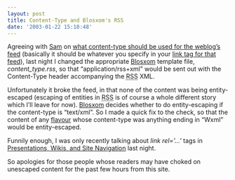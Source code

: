 ```yaml
---
layout: post
title: Content-Type and Blosxom's RSS
date: '2003-01-22 15:10:48'
---
```



Agreeing with [Sam](http://www.intertwingly.net/) on [what content-type should be used for the weblog’s feed](http://www.intertwingly.net/blog/1142.html) (basically it should be whatever you specify in your [link tag for that feed](http://diveintomark.org/archives/2002/05/30/rss_autodiscovery.html)), last night I changed the appropriate [Blosxom](http://www.raelity.org/apps/blosxom) template file, *content_type.rss*, so that “application/rss+xml” would be sent out with the Content-Type header accompanying the <acronym title="Rich Site Summary">RSS</acronym> XML.

Unfortunately it broke the feed, in that none of the content was being entity-escaped (escaping of entities in <acronym title="Rich Site Summary">RSS</acronym> is of course a whole different story which I’ll leave for now). [Blosxom](http://www.raelity.org/apps/blosxom) decides whether to do entity-escaping if the content-type is “text/xml”. So I made a quick fix to the check, so that the content of any [flavour](http://www.raelity.org/apps/blosxom/flavour.shtml) whose content-type was anything ending in “Wxml” would be entity-escaped.

Funnily enough, I was only recently talking about *link rel=’…’* tags in [Presentations, Wikis, and Site Navigation](/undefined/) last night.

So apologies for those people whose readers may have choked on unescaped content for the past few hours from this site.


